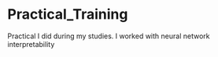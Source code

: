 # Practical_Training
Practical I did during my studies. I worked with neural network interpretability
